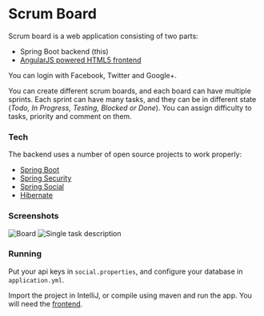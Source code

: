 # Scrum Board

Scrum board is a web application consisting of two parts:

 - Spring Boot backend (this)
 - [AngularJS powered HTML5 frontend](https://github.com/sAleksovski/scrum-board-frontend)

You can login with Facebook, Twitter and Google+.

You can create different scrum boards, and each board can have multiple sprints. Each sprint can have many tasks, and they can be in different state (*Todo, In Progress, Testing, Blocked or Done*). You can assign difficulty to tasks, priority and comment on them.

### Tech

The backend uses a number of open source projects to work properly:

* [Spring Boot](http://projects.spring.io/spring-boot/)
* [Spring Security](http://projects.spring.io/spring-security/)
* [Spring Social](http://projects.spring.io/spring-social/)
* [Hibernate](http://hibernate.org/)

### Screenshots

![Board](http://i.imgur.com/YDHgWM5.png)
![Single task description](http://i.imgur.com/TPl38Qq.png)

### Running

Put your api keys in `social.properties`, and configure your database in `application.yml`.

Import the project in IntelliJ, or compile using maven and run the app.
You will need the [frontend](https://github.com/sAleksovski/scrum-board-frontend).
